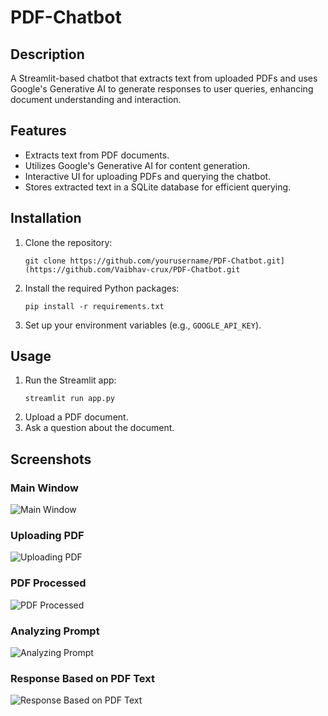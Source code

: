 # PDF-Chatbot

## Description

A Streamlit-based chatbot that extracts text from uploaded PDFs and uses Google's Generative AI to generate responses to user queries, enhancing document understanding and interaction.

## Features

- Extracts text from PDF documents.
- Utilizes Google's Generative AI for content generation.
- Interactive UI for uploading PDFs and querying the chatbot.
- Stores extracted text in a SQLite database for efficient querying.

## Installation

1. Clone the repository:
   ```
   git clone https://github.com/yourusername/PDF-Chatbot.git](https://github.com/Vaibhav-crux/PDF-Chatbot.git
   ```
2. Install the required Python packages:
   ```
   pip install -r requirements.txt
   ```
3. Set up your environment variables (e.g., `GOOGLE_API_KEY`).

## Usage

1. Run the Streamlit app:
   ```
   streamlit run app.py
   ```
2. Upload a PDF document.
3. Ask a question about the document.

## Screenshots

### Main Window
![Main Window](https://github.com/Vaibhav-crux/PDF-Chatbot/assets/122672330/68365f75-85a4-4c9d-b70d-cf48c3497402)

### Uploading PDF
![Uploading PDF](https://github.com/Vaibhav-crux/PDF-Chatbot/assets/122672330/ad1c1a6d-fd5c-4736-9e2e-3991991dca61)

### PDF Processed
![PDF Processed](https://github.com/Vaibhav-crux/PDF-Chatbot/assets/122672330/c9ea6d01-48a3-439e-aa12-c38cbc557951)

### Analyzing Prompt
![Analyzing Prompt](https://github.com/Vaibhav-crux/PDF-Chatbot/assets/122672330/f3f203db-0f16-428c-9a7d-501a49449089)

### Response Based on PDF Text
![Response Based on PDF Text](https://github.com/Vaibhav-crux/PDF-Chatbot/assets/122672330/f7bf9741-3f11-43af-9015-f1762f0f2f4d)
